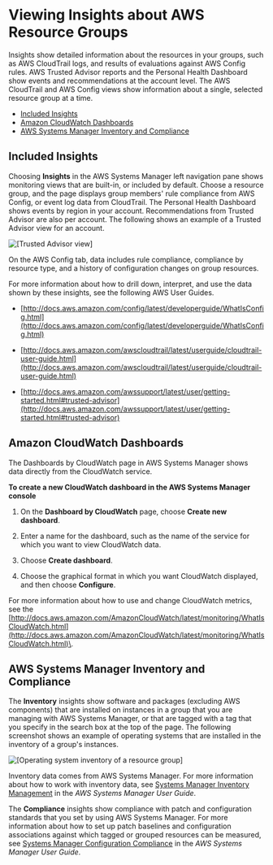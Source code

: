 # Viewing Insights about AWS Resource Groups<a name="viewing-group-insights"></a>

Insights show detailed information about the resources in your groups, such as AWS CloudTrail logs, and results of evaluations against AWS Config rules\. AWS Trusted Advisor reports and the Personal Health Dashboard show events and recommendations at the account level\. The AWS CloudTrail and AWS Config views show information about a single, selected resource group at a time\.


+ [Included Insights](#w3ab1b5c25b7)
+ [Amazon CloudWatch Dashboards](#w3ab1b5c25b9)
+ [AWS Systems Manager Inventory and Compliance](#w3ab1b5c25c11)

## Included Insights<a name="w3ab1b5c25b7"></a>

Choosing **Insights** in the AWS Systems Manager left navigation pane shows monitoring views that are built\-in, or included by default\. Choose a resource group, and the page displays group members' rule compliance from AWS Config, or event log data from CloudTrail\. The Personal Health Dashboard shows events by region in your account\. Recommendations from Trusted Advisor are also per account\. The following shows an example of a Trusted Advisor view for an account\.

![\[Trusted Advisor view\]](http://docs.aws.amazon.com/ARG/latest/userguide/images/rg-insights-ta.png)

On the AWS Config tab, data includes rule compliance, compliance by resource type, and a history of configuration changes on group resources\.

For more information about how to drill down, interpret, and use the data shown by these insights, see the following AWS User Guides\.

+ [http://docs.aws.amazon.com/config/latest/developerguide/WhatIsConfig.html](http://docs.aws.amazon.com/config/latest/developerguide/WhatIsConfig.html)

+ [http://docs.aws.amazon.com/awscloudtrail/latest/userguide/cloudtrail-user-guide.html](http://docs.aws.amazon.com/awscloudtrail/latest/userguide/cloudtrail-user-guide.html)

+ [http://docs.aws.amazon.com/awssupport/latest/user/getting-started.html#trusted-advisor](http://docs.aws.amazon.com/awssupport/latest/user/getting-started.html#trusted-advisor)

## Amazon CloudWatch Dashboards<a name="w3ab1b5c25b9"></a>

The Dashboards by CloudWatch page in AWS Systems Manager shows data directly from the CloudWatch service\.

**To create a new CloudWatch dashboard in the AWS Systems Manager console**

1. On the **Dashboard by CloudWatch** page, choose **Create new dashboard**\.

1. Enter a name for the dashboard, such as the name of the service for which you want to view CloudWatch data\.

1. Choose **Create dashboard**\.

1. Choose the graphical format in which you want CloudWatch displayed, and then choose **Configure**\.

For more information about how to use and change CloudWatch metrics, see the [http://docs.aws.amazon.com/AmazonCloudWatch/latest/monitoring/WhatIsCloudWatch.html](http://docs.aws.amazon.com/AmazonCloudWatch/latest/monitoring/WhatIsCloudWatch.html)\.

## AWS Systems Manager Inventory and Compliance<a name="w3ab1b5c25c11"></a>

The **Inventory** insights show software and packages \(excluding AWS components\) that are installed on instances in a group that you are managing with AWS Systems Manager, or that are tagged with a tag that you specify in the search box at the top of the page\. The following screenshot shows an example of operating systems that are installed in the inventory of a group's instances\.

![\[Operating system inventory of a resource group\]](http://docs.aws.amazon.com/ARG/latest/userguide/images/rg-inventory-osversion.png)

Inventory data comes from AWS Systems Manager\. For more information about how to work with inventory data, see [Systems Manager Inventory Management](http://docs.aws.amazon.com/systems-manager/latest/userguide/systems-manager-inventory.html) in the *AWS Systems Manager User Guide*\.

The **Compliance** insights show compliance with patch and configuration standards that you set by using AWS Systems Manager\. For more information about how to set up patch baselines and configuration associations against which tagged or grouped resources can be measured, see [Systems Manager Configuration Compliance](http://docs.aws.amazon.com/systems-manager/latest/userguide/systems-manager-compliance.html) in the *AWS Systems Manager User Guide*\.